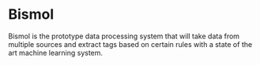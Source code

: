 Bismol
======

Bismol is the prototype data processing system that will take data from multiple sources and extract tags based on certain rules with a state of the art machine learning system.
